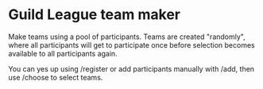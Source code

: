 # Guild League team maker

Make teams using a pool of participants. Teams are created "randomly", where all participants will get to participate once before selection becomes available to all participants again.

You can yes up using /register or add participants manually with /add, then use /choose to select teams.